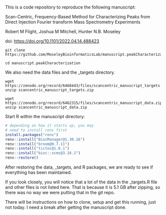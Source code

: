 This is a code repository to reproduce the following manuscript:

Scan-Centric, Frequency-Based Method for Characterizing Peaks from Direct Injection Fourier transform Mass Spectrometry Experiments

Robert M Flight, Joshua M Mitchell, Hunter N.B. Moseley

doi: https://doi.org/10.1101/2022.04.14.488423

```
git clone https://github.com/MoseleyBioinformaticsLab/manuscript.peakCharacterization.git

cd manuscript.peakCharacterization
```

We also need the data files and the _targets directory.

```
wget https://zenodo.org/record/6468443/files/scancentric_manuscript_targets.zip
unzip scancentric_manuscript_targets.zip

wget https://zenodo.org/record/6462315/files/scancentric_manuscript_data.zip
unzip scancentric_manuscript_data.zip
```

Start R within the manuscript directory:

```r
# depending on how it starts up, you may
# need to install renv first
install.packages("renv")
renv::install("BiocManager@1.30.16")
renv::install("broom@0.7.11")
renv::install("tictoc@1.0.1")
renv::install("bioc::xcms@3.16.1")
renv::restore()
```

After restoring the data, _targets, and R packages, we are ready to see if everything has been maintained.

If you look closely, you will notice that a lot of the data in the _targets.R file and other files is not listed here.
That is because it is 5.1 GB after zipping, so there was no way we were putting that in the git repo.

There will be instructions on how to clone, setup and get this running, just not today.
I need a break after getting the manuscript done.
